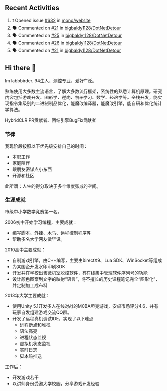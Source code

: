 ## Recent Activities

<!--START_SECTION:activity-->
1. ❗ Opened issue [#632](https://github.com/mono/website/issues/632) in [mono/website](https://github.com/mono/website)
2. 🗣 Commented on [#21](https://github.com/bigbaldy1128/DotNetDetour/issues/21#issuecomment-2060311252) in [bigbaldy1128/DotNetDetour](https://github.com/bigbaldy1128/DotNetDetour)
3. 🗣 Commented on [#25](https://github.com/bigbaldy1128/DotNetDetour/issues/25#issuecomment-2060307969) in [bigbaldy1128/DotNetDetour](https://github.com/bigbaldy1128/DotNetDetour)
4. 🗣 Commented on [#26](https://github.com/bigbaldy1128/DotNetDetour/issues/26#issuecomment-2060307497) in [bigbaldy1128/DotNetDetour](https://github.com/bigbaldy1128/DotNetDetour)
5. 🗣 Commented on [#21](https://github.com/bigbaldy1128/DotNetDetour/issues/21#issuecomment-2059344745) in [bigbaldy1128/DotNetDetour](https://github.com/bigbaldy1128/DotNetDetour)
<!--END_SECTION:activity-->

## Hi there 👋

Im labbbirder. 94生人，测控专业，爱好广泛。

熟练使用大多数主流语言，了解大多数流行框架，系统性的熟悉计算机原理。研究内容包括游戏开发、图形学、逆向、机器学习、数学、经济学等。全栈开发，能实现指令集级别的二进制制品优化，能魔改编译器，能魔改引擎，能自研和优化统计学算法。

HybridCLR PR贡献者、团结引擎BugFix贡献者

### 节律

我现阶段按照以下优先级安排自己的时间：
* 本职工作
* 家庭陪伴
* 跟朋友密谋点小东西
* 开源和社区

此所谓：人生的得分取决于多个维度张成的空间。

### 生涯成就

市级中小学数学竞赛第一名。

2006初中开始学习编程，主要成就：
* 编写脚本、外挂、木马、远程控制程序等
* 帮助多名大学网友做毕设。

2010高中主要成就：
* 自制游戏引擎，由C++编写，主要由DirectX9、Lua SDK、WinSocket等组成
* 为某国企开发水印印刷SDK
* 开发并在学校出售微机室脱控软件，有在线集中管理软件序列号的功能
* 设计颜色图案到文字的映射“语言”，将不擅长的历史课程笔记完全“图形化”，并定制加工成布料

2013年大学主要成就：
* 使用Unity 5.1开发多人在线对战的MOBA坦克游戏，安卓市场评分4.6，并有玩家自发组建游戏交流QQ群。
* 开发了远程真机调试IDE，实现了以下难点
  * 远程断点和堆栈
  * 语法高亮
  * 进程状态监视
  * 虚拟机状态监视
  * 实时日志
  * 脚本热推送
 
工作后：
* 开发游戏若干
* 以讲师身份受邀大学校园，分享游戏开发经验
